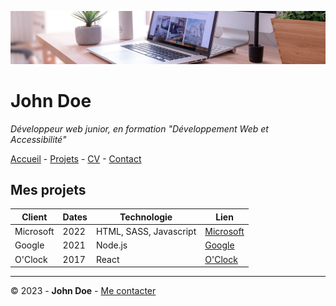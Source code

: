 ![banner](img/desk-banner.jpg)

# John Doe

*Développeur web junior, en formation "Développement Web et Accessibilité"*

[Accueil](README.md) - [Projets](projets.md) - [CV](cv.md) - [Contact](contact.md)

## Mes projets

Client    | Dates | Technologie | Lien
---       | ---   | ---         | ---
Microsoft | 2022  | HTML, SASS, Javascript  | [Microsoft](https://microsoft.fr)
Google    | 2021  | Node.js                 | [Google](https://google.fr)
O'Clock   | 2017  | React                   | [O'Clock](https://oclock.io)

---

© 2023 - **John Doe** - [Me contacter](contact.md)